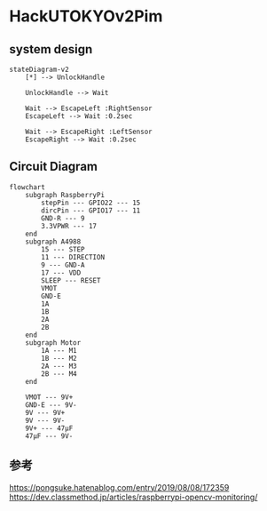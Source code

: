 # HackUTOKYOv2Pim

## system design
```mermaid
stateDiagram-v2
    [*] --> UnlockHandle
    
    UnlockHandle --> Wait

    Wait --> EscapeLeft :RightSensor
    EscapeLeft --> Wait :0.2sec

    Wait --> EscapeRight :LeftSensor
    EscapeRight --> Wait :0.2sec
```

## Circuit Diagram
```mermaid
flowchart
    subgraph RaspberryPi
        stepPin --- GPIO22 --- 15
        dircPin --- GPIO17 --- 11
        GND-R --- 9
        3.3VPWR --- 17
    end
    subgraph A4988
        15 --- STEP
        11 --- DIRECTION
        9 --- GND-A
        17 --- VDD
        SLEEP --- RESET
        VMOT
        GND-E
        1A
        1B
        2A
        2B
    end
    subgraph Motor
        1A --- M1
        1B --- M2
        2A --- M3
        2B --- M4
    end

    VMOT --- 9V+
    GND-E --- 9V-
    9V --- 9V+
    9V --- 9V-
    9V+ --- 47μF
    47μF --- 9V-
```

## 参考
https://pongsuke.hatenablog.com/entry/2019/08/08/172359
https://dev.classmethod.jp/articles/raspberrypi-opencv-monitoring/
